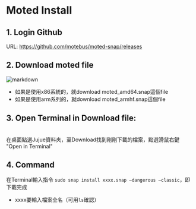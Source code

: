 # Moted Install

## 1. Login Github
URL: <https://github.com/motebus/moted-snap/releases>

## 2. Download moted file
![markdown](https://i.imgur.com/z8K5hCA.png)
* 如果是使用x86系統的，就download moted_amd64.snap這個file
* 如果是使用arm系列的，就download moted_armhf.snap這個file

## 3. Open Terminal in Download file:
<br>在桌面點選Jujue資料夾，至Download找到剛剛下載的檔案，點選滑鼠右鍵 "Open in Terminal"

## 4. Command
在Terminal輸入指令 `sudo snap install xxxx.snap –dangerous –classic`，即下載完成
* xxxx要輸入檔案全名（可用`ls`確認）


